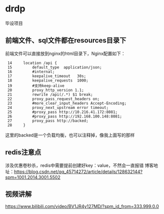 # drdp

毕设项目

## 前端文件、sql文件都在resources目录下
前端文件可以直接放到nginx的html目录下，Nginx配置如下：

```
 14     location /api {
 15         default_type  application/json;
 16         #internal;
 17         keepalive_timeout   30s;
 18         keepalive_requests  1000;
 19         #支持keep-alive
 20         proxy_http_version 1.1;
 21         rewrite /api(/.*) $1 break;
 22         proxy_pass_request_headers on;
 23         #more_clear_input_headers Accept-Encoding;
 24         proxy_next_upstream error timeout;
 25         #proxy_pass http://10.216.41.172:8081;
 26         #proxy_pass http://192.168.100.148:8081;
 27         proxy_pass http://backed;
 28     }
 ```
这里的backed是一个负载均衡，也可以注释掉，像我上面写的那样


## redis注意点
涉及优惠卷秒杀，redis中需要提前创建好key：value，不然会一直报错
博客地址：https://blog.csdn.net/qq_45714272/article/details/128632144?spm=1001.2014.3001.5502

## 视频讲解
https://www.bilibili.com/video/BV1JR4y127MD/?spm_id_from=333.999.0.0

 
 
 
